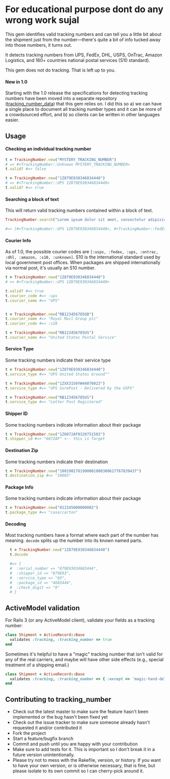 # For educational purpose dont do any wrong work sujal

This gem identifies valid tracking numbers and can tell you a little bit about the shipment just from the number—there's quite a bit of info tucked away into those numbers, it turns out.

It detects tracking numbers from UPS, FedEx, DHL, USPS, OnTrac, Amazon Logistics, and 160+ countries national postal services (S10 standard).

This gem does not do tracking. That is left up to you.

#### New in 1.0

Starting with the 1.0 release the specifications for detecting tracking numbers have been moved into a separate repository ([tracking_number_data](http://github.com/jkeen/tracking_number_data)) that this gem relies on. I did this so a) we can have a single place to document all tracking number types and it can be more of a crowdsourced effort, and b) so clients can be written in other languages easier.

## Usage

#### Checking an individual tracking number
```ruby
t = TrackingNumber.new("MYSTERY_TRACKING_NUMBER")
# => #<TrackingNumber::Unknown MYSTERY_TRACKING_NUMBER>
t.valid? #=> false

t = TrackingNumber.new("1Z879E930346834440")
# => #<TrackingNumber::UPS 1Z879E930346834440>
t.valid? #=> true
```

#### Searching a block of text
This will return valid tracking numbers contained within a block of text.

```ruby
TrackingNumber.search("Lorem ipsum dolor sit amet, consectetur adipisicing elit, sed do eiusmod tempor incididunt ut labore et dolore magna aliqua. Ut enim ad minim veniam, 1Z879E930346834440 nostrud exercitation ullamco laboris nisi ut aliquip ex ea commodo consequat. Duis aute 9611020987654312345672 dolor in reprehenderit in voluptate velit esse cillum dolore eu fugiat nulla pariatur. Excepteur sint occaecat cupidatat non proident, sunt in culpa qui officia deserunt mollit anim id est laborum.")

#=> [#<TrackingNumber::UPS 1Z879E930346834440>, #<TrackingNumber::FedExGround96 9611020987654312345672>]
```

#### Courier Info
As of 1.0, the possible courier codes are `[:usps, :fedex, :ups, :ontrac, :dhl, :amazon, :s10, :unknown]`. S10 is the international standard used by local government post offices. When packages are shipped internationally via normal post, it's usually an S10 number.

```ruby
t = TrackingNumber.new("1Z879E930346834440")
# => #<TrackingNumber::UPS 1Z879E930346834440>

t.valid? #=> true
t.courier_code #=> :ups
t.courier_name #=> "UPS"


t = TrackingNumber.new("RB123456785GB")
t.courier_name #=> "Royal Mail Group plc"
t.courier_code #=> :s10

t = TrackingNumber.new("RB123456785US")
t.courier_name #=> "United States Postal Service"
```

#### Service Type
Some tracking numbers indicate their service type

```ruby
t = TrackingNumber.new("1Z879E930346834440")
t.service_type #=> "UPS United States Ground""

t = TrackingNumber.new("1ZXX3150YW44070023")
t.service_type #=> "UPS SurePost - Delivered by the USPS"

t = TrackingNumber.new("RB123456785US")
t.service_type #=> "Letter Post Registered"
```

#### Shipper ID
Some tracking numbers indicate information about their package
```ruby
t = TrackingNumber.new("1Z6072AF0320751583")
t.shipper_id #=> "6072AF" <-- this is Target
```

#### Destination Zip
Some tracking numbers indicate their destination

```ruby
t = TrackingNumber.new("1001901781990001000300617767839437")
t.destination_zip #=> "10003"
```

#### Package Info
Some tracking numbers indicate information about their package

```ruby
t = TrackingNumber.new("012345000000002")
t.package_type #=> "case/carton"
```

#### Decoding
Most tracking numbers have a format where each part of the number has meaning. `decode` splits up the number into its known named parts.
```ruby
  t = TrackingNumber.new("1Z879E930346834440")
  t.decode

  #=> {
  #  :serial_number => "879E93034683444",
  #  :shipper_id => "879E93",
  #  :service_type => "03",
  #  :package_id => "4683444",
  #  :check_digit => "0"
  # }   
```

## ActiveModel validation

For Rails 3 (or any ActiveModel client), validate your fields as a tracking number:
```ruby
class Shipment < ActiveRecord::Base
  validates :tracking, :tracking_number => true
end
```
Sometimes it's helpful to have a "magic" tracking number that isn't valid for any of the real carriers, and maybe will have other side effects (e.g., special treatment of a shipping email.)

```ruby
class Shipment < ActiveRecord::Base
  validates :tracking, :tracking_number => { :except => 'magic-hand-delivery' }
end
```

## Contributing to tracking_number
* Check out the latest master to make sure the feature hasn't been implemented or the bug hasn't been fixed yet
* Check out the issue tracker to make sure someone already hasn't requested it and/or contributed it
* Fork the project
* Start a feature/bugfix branch
* Commit and push until you are happy with your contribution
* Make sure to add tests for it. This is important so I don't break it in a future version unintentionally.
* Please try not to mess with the Rakefile, version, or history. If you want to have your own version, or is otherwise necessary, that is fine, but please isolate to its own commit so I can cherry-pick around it.



